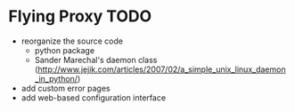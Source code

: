 Flying Proxy TODO
=================

 * reorganize the source code
    * python package
    * Sander Marechal's daemon class (http://www.jejik.com/articles/2007/02/a_simple_unix_linux_daemon_in_python/)
 * add custom error pages
 * add web-based configuration interface
